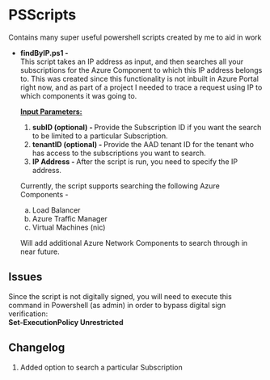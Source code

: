 # PSScripts
Contains many super useful powershell scripts created by me to aid in work
<ul>
<li><b>findByIP.ps1 -</b> </li>This script takes an IP address as input, and then searches 
      all your subscriptions for the Azure Component to which this IP address belongs to. 
      This was created since this functionality is not inbuilt in Azure Portal right now, 
      and as part of a project I needed to trace a request using IP to which components it was going to.
      <p>
      <b><u>Input Parameters:</u></b>
      <ol>
      <li><b>subID (optional) - </b>Provide the Subscription ID if you want the search to be limited to a particular Subscription.</li>
      <li><b>tenantID (optional) - </b>Provide the AAD tenant ID for the tenant who has access to the subscriptions you want to search.</li>
      <li><b>IP Address - </b>After the script is run, you need to specify the IP address.</li>
      </ol>
      <p>
      Currently, the script supports searching the following Azure Components -
      <ol type="a">
      <li>Load Balancer</li>
      <li>Azure Traffic Manager</li>
      <li>Virtual Machines (nic)</li>
      </ol>
      <p>
      Will add additional Azure Network Components to search through in near future.
 </ul>
      <h2> Issues </h2>
      <p>Since the script is not digitally signed, you will need to execute this command in Powershell (as admin) in order to bypass digital sign verification:<br>
      <b>Set-ExecutionPolicy Unrestricted</b>
      <h2>Changelog</h2>
      <ol>
      <li>Added option to search a particular Subscription</li>
      </ol>

